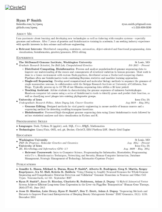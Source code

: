 [![CircleCI](https://circleci.com/gh/RPSeq/resume/tree/devops.svg?style=svg)](https://circleci.com/gh/RPSeq/resume/tree/devops)
![Resume Screenshot](/ryan_p_smith_resume.png)
